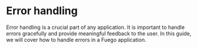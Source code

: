 # Error handling

Error handling is a crucial part of any application. It is important to handle errors gracefully and provide meaningful feedback to the user. In this guide, we will cover how to handle errors in a Fuego application.
